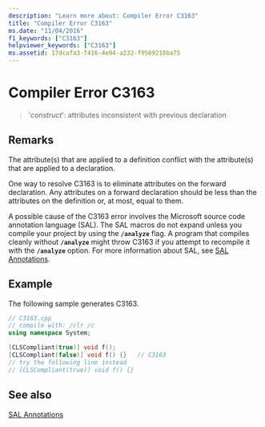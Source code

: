 ```yaml
---
description: "Learn more about: Compiler Error C3163"
title: "Compiler Error C3163"
ms.date: "11/04/2016"
f1_keywords: ["C3163"]
helpviewer_keywords: ["C3163"]
ms.assetid: 17dcafa3-f416-4e04-a232-f9569218ba75
---
```

# Compiler Error C3163

> '*construct*': attributes inconsistent with previous declaration

## Remarks

The attribute(s) that are applied to a definition conflict with the attribute(s) that are applied to a declaration.

One way to resolve C3163 is to eliminate attributes on the forward declaration. Any attributes on a forward declaration should be less than the attributes on the definition or, at most, equal to them.

A possible cause of the C3163 error involves the Microsoft source code annotation language (SAL). The SAL macros do not expand unless you compile your project by using the **`/analyze`** flag. A program that compiles cleanly without **`/analyze`** might throw C3163 if you attempt to recompile it with the **`/analyze`** option. For more information about SAL, see [SAL Annotations](../../c-runtime-library/sal-annotations.md).

## Example

The following sample generates C3163.

```cpp
// C3163.cpp
// compile with: /clr /c
using namespace System;

[CLSCompliant(true)] void f();
[CLSCompliant(false)] void f() {}   // C3163
// try the following line instead
// [CLSCompliant(true)] void f() {}
```

## See also

[SAL Annotations](../../c-runtime-library/sal-annotations.md)
